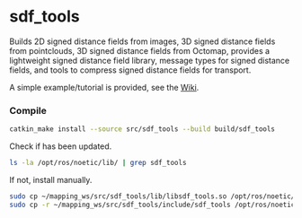 # sdf_tools

Builds 2D signed distance fields from images, 3D signed distance fields from pointclouds, 3D signed distance fields from Octomap, provides a lightweight signed distance field library, message types for signed distance fields, and tools to compress signed distance fields for transport.

A simple example/tutorial is provided, see the [Wiki](https://github.com/WPI-ARC/sdf_tools/wiki).

### Compile

```bash
catkin_make install --source src/sdf_tools --build build/sdf_tools
```

Check if has been updated.

```bash
ls -la /opt/ros/noetic/lib/ | grep sdf_tools
```

If not, install manually.

```bash
sudo cp ~/mapping_ws/src/sdf_tools/lib/libsdf_tools.so /opt/ros/noetic/lib/
sudo cp -r ~/mapping_ws/src/sdf_tools/include/sdf_tools /opt/ros/noetic/lib/
```
